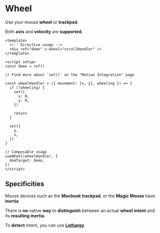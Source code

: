 # Wheel

Use your mouse **wheel** or **trackpad**.

Both **axis** and **velocity** are **supported**.

<WheelExample />

```vue
<template>
  <!-- Directive usage -->
  <div ref="demo" v-wheel="scrollHandler" />
</template>

<script setup>
const demo = ref()

// Find more about `set()` on the "Motion Integration" page

const wheelHandler = ({ movement: [x, y], wheeling }) => {
  if (!wheeling) {
    set({
      x: 0,
      y: 0,
    })

    return
  }

  set({
    y,
    x,
  })
}

// Composable usage
useWheel(wheelHandler, {
  domTarget: demo,
})
</script>
```

## Specificities

Mouse devices such as the **Macbook trackpad**, or the **Magic Mouse** have **inertia**

There is **no** native **way** to **distinguish** between an actual **wheel intent** and its **resulting inertia**.

To **detect** intent, you can use [**Lethargy**](https://github.com/d4nyll/lethargy).
